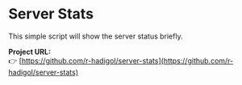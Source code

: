 # Server Stats

This simple script will show the server status briefly.

**Project URL:**  
👉 [https://github.com/r-hadigol/server-stats](https://github.com/r-hadigol/server-stats)

